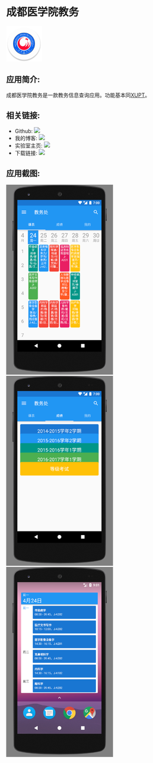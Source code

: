 # 成都医学院教务
<img src="https://github.com/1anc3r/CMC/blob/master/app/src/main/ic_launcher-web.png?raw=true" width = "96" height = "96" alt="AirFree"/>

## 应用简介:
成都医学院教务是一款教务信息查询应用。功能基本同[XUPT](https://github.com/1anc3r/XUPT)。

## 相关链接:
* Github: [![](https://img.shields.io/badge/github-1anc3r-yellowgreen.svg)](https://github.com/1anc3r)
* 我的博客: [![](https://img.shields.io/badge/blog-1anc3r-green.svg)](http://1anc3r.github.io/)
* 实验室主页: [![](https://img.shields.io/badge/wiki-xiyoumobile-brightgreen.svg)](http://www.xiyoumobile.com/)
* 下载链接: [![](https://img.shields.io/badge/download-v1.2-blue.svg)](https://github.com/1anc3r/CMC/blob/master/app/app-release.apk?raw=true)

## 应用截图:
<img src="https://github.com/1anc3r/CMC/blob/master/Screenshots/课表.png" width = "288" height = "512" alt="" /><img src="https://github.com/1anc3r/CMC/blob/master/Screenshots/成绩单.png" width = "288" height = "512" alt=""/><img src="https://github.com/1anc3r/CMC/blob/master/Screenshots/桌面课表.png" width = "288" height = "512" alt=""/>
